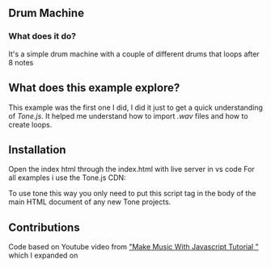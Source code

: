## Drum Machine
### What does it do?
It's a simple drum machine with a couple of different drums that loops after 8 notes
## What does this example explore?
This example was the first one I did, I did it just to get a quick understanding of *Tone.js*. It helped me understand how to import *.wav* files and how to create loops.
## Installation
Open the index html through the index.html with live server in vs code
For all examples i use the Tone.js CDN:
> <script src="https://cdnjs.cloudflare.com/ajax/libs/tone/14.8.10/Tone.js"></script>
To use tone this way you only need to put this script tag in the body of the main HTML document of any new Tone projects.
## Contributions
Code based on Youtube video from ["Make Music With Javascript Tutorial "](https://www.youtube.com/watch?v=8T4SCksjrQ4) which I expanded on 